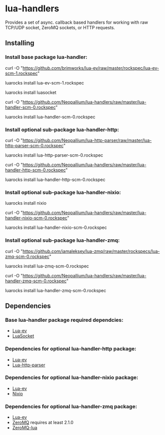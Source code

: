 lua-handlers
==============

Provides a set of async. callback based handlers for working with raw TCP/UDP socket, ZeroMQ sockets, or HTTP requests.


Installing
----------

### Install base package lua-handler:

curl -O "https://github.com/brimworks/lua-ev/raw/master/rockspec/lua-ev-scm-1.rockspec"

luarocks install lua-ev-scm-1.rockspec

luarocks install luasocket

curl -O "https://github.com/Neopallium/lua-handlers/raw/master/lua-handler-scm-0.rockspec"

luarocks install lua-handler-scm-0.rockspec


### Install optional sub-package lua-handler-http:

curl -O "https://github.com/Neopallium/lua-http-parser/raw/master/lua-http-parser-scm-0.rockspec"

luarocks install lua-http-parser-scm-0.rockspec

curl -O "https://github.com/Neopallium/lua-handlers/raw/master/lua-handler-http-scm-0.rockspec"

luarocks install lua-handler-http-scm-0.rockspec


### Install optional sub-package lua-handler-nixio:

luarocks install nixio

curl -O "https://github.com/Neopallium/lua-handlers/raw/master/lua-handler-nixio-scm-0.rockspec"

luarocks install lua-handler-nixio-scm-0.rockspec


### Install optional sub-package lua-handler-zmq:

curl -O "https://github.com/iamaleksey/lua-zmq/raw/master/rockspecs/lua-zmq-scm-0.rockspec"

luarocks install lua-zmq-scm-0.rockspec

curl -O "https://github.com/Neopallium/lua-handlers/raw/master/lua-handler-zmq-scm-0.rockspec"

luarocks install lua-handler-zmq-scm-0.rockspec


Dependencies
------------
### Base lua-handler package required dependcies:

* [Lua-ev](https://github.com/brimworks/lua-ev)
* [LuaSocket](http://w3.impa.br/~diego/software/luasocket/)

### Dependencies for optional lua-handler-http package:

* [Lua-ev](https://github.com/brimworks/lua-ev)
* [Lua-http-parser](https://github.com/Neopallium/lua-http-parser)

### Dependencies for optional lua-handler-nixio package:

* [Lua-ev](https://github.com/brimworks/lua-ev)
* [Nixio](http://dev.luci.freifunk-halle.net/nixio/doc/)

### Dependencies for optional lua-handler-zmq package:

* [Lua-ev](https://github.com/brimworks/lua-ev)
* [ZeroMQ](http://www.zeromq.org/) requires at least 2.1.0
* [ZeroMQ-lua](http://github.com/Neopallium/lua-zmq)


